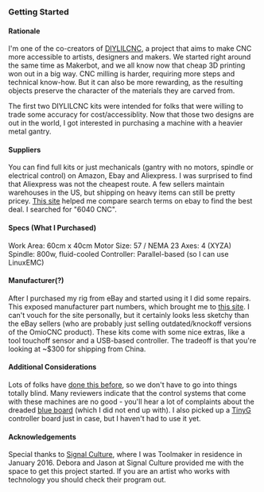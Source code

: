### Getting Started

#### Rationale

I'm one of the co-creators of [DIYLILCNC](http://diylilcnc.org/), a project that aims to make
CNC more accessible to artists, designers and makers. We started right
around the same time as Makerbot, and we all know now that cheap 3D printing
won out in a big way. CNC milling is harder, requiring more steps and
technical know-how. But it can also be more rewarding, as the resulting
objects preserve the character of the materials they are
carved from.

The first two DIYLILCNC kits were intended for folks that were willing to trade
some accuracy for cost/accessiblity. Now that those two designs are out in
the world, I got interested in purchasing a machine with a heavier metal gantry.

#### Suppliers

You can find full kits or just mechanicals (gantry with no motors, spindle or
electrical control) on Amazon, Ebay and Aliexpress. I was surprised to
find that Aliexpress was not the cheapest route. A few sellers
maintain warehouses in the US, but shipping on heavy items can still be
pretty pricey. [This site](http://www.delftplate.com/?k=6040%20cnc%20router) 
helped me compare search terms on ebay to find the best deal. I searched for "6040 CNC".

#### Specs (What I Purchased)

Work Area: 60cm x 40cm
Motor Size: 57 / NEMA 23
Axes: 4 (XYZA)
Spindle: 800w, fluid-cooled
Controller: Parallel-based (so I can use LinuxEMC)

#### Manufacturer(?)

After I purchased my rig from eBay and started using it I did some
repairs. This exposed manufacturer part numbers, which brought me to
[this site](http://www.omiocnc.com/x4-800-usb-4a-cnc-desktop-engraver.html). I
can't vouch for the site personally, but it certainly looks less sketchy
than the eBay sellers (who are probably just selling outdated/knockoff versions
of the OmioCNC product). These kits come with some nice extras, like a
tool touchoff sensor and a USB-based controller. The tradeoff is that
you're looking at ~$300 for shipping from China.

#### Additional Considerations

Lots of folks have [done this before](http://www.eevblog.com/forum/reviews/china-cnc-6040-setup-testing-review/?PHPSESSID=0521816f3f32ad12d44d4c11fb0a35c8), 
so we don't have to go into things totally blind. Many reviewers indicate that the control systems that come with these
machines are no good - you'll hear a lot of complaints about the dreaded
[blue board](http://drkfs.net/REVERSESTEPPER.htm) (which I did not end
up with). I also picked up a
[TinyG](https://www.youtube.com/watch?v=In9Q_R0Nui8) controller board
just in case, but I haven't had to use it yet.

#### Acknowledgements

Special thanks to [Signal Culture]( http://signalculture.org/tir.html#.Vrny91LIPtU), where I was Toolmaker in residence in
January 2016. Debora and Jason at Signal Culture provided me with the space to get this
project started. If you are an artist who works with technology you should check their program out.
